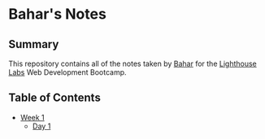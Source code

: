 # Bahar's Notes

## Summary 

This repository contains all of the notes taken by [Bahar](https://github.com/bahar-hosseini) for the [Lighthouse Labs](https://www.lighthouselabs.ca/) Web Development Bootcamp.

## Table of Contents

* [Week 1](/Week_1)
  * [Day 1](/Week_1/Day_1)
